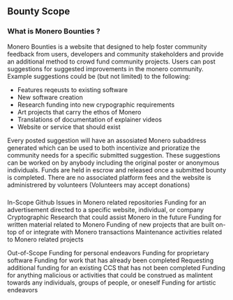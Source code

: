 ## Bounty Scope

### What is Monero Bounties ?
Monero Bounties is a website that designed to help foster community feedback from users, developers and community stakeholders and provide an additional method to crowd fund community projects. Users can post suggestions for suggested improvements in the monero community. Example suggestions could be (but not limited) to the following:

  * Features reqeusts to existing software
  * New software creation 
  * Research funding into new crypographic requirements 
  * Art projects that carry the ethos of Monero
  * Translations of documentation of explainer videos 
  * Website or service that should exist

Every posted suggestion will have an assosiated Monero subaddress generated which can be used to both incentivize and prioratize the community needs for a specific submitted suggestion. These suggestions can be worked on by anybody including the original poster or anonymous individuals. Funds are held in escrow and released once a submitted bounty is completed. There are no associated platform fees and the website is administrered by volunteers (Volunteers may accept donations) 

### 






In-Scope
Github Issues in Monero related repositories
Funding for an advertisement directed to a specific website, individual, or company
Cryptographic Research that could assist Monero in the future
Funding for written material related to Monero
Funding of new projects that are built on-top of or integrate with Monero transactions
Maintenance activities related to Monero related projects


Out-of-Scope
Funding for personal endeavors
Funding for proprietary software
Funding for work that has already been completed
Requesting additional funding for an existing CCS that has not been completed
Funding for anything malicious or activities that could be construed as malintent towards any individuals, groups of people, or oneself
Funding for artistic endeavors

